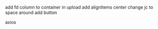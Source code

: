 add fd column to container in upload
add alignItems center
change jc to space around
add button

axios

